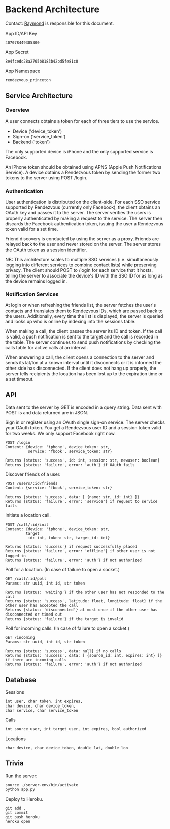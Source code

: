 
Backend Architecture 
====================

Contact: [Raymond](raymondz@princeton.edu) is responsible for this document.

App ID/API Key

    407078449305300
    
App Secret

    8e4fcedc28a2705b8183b42bd5fe81c0

App Namespace

    rendezvous_princeton


Service Architecture
--------------------

### Overview 

A user connects obtains a token for each of three tiers to use the service.

- Device ('device_token')
- Sign-on ('service_token')
- Backend ('token')

The only supported device is iPhone and the only supported service is Facebook.

An iPhone token should be obtained using APNS (Apple Push Notifications Service). A device obtains a Rendezvous token by sending the former two tokens to the server using POST /login.

### Authentication

User authentication is distributed on the client-side. For each SSO service supported by Rendezvous (currently only Facebook), the client obtains an OAuth key and passes it to the server. The server verifies the users is properly authenticated by making a request to the service. The server then discards the Facebook authentication token, issuing the user a Rendezvous token valid for a set time.

Friend discovery is conducted by using the server as a proxy. Friends are relayed back to the user and never stored on the server. The server stores the OAuth token as a session identifier.

NB: This architecture scales to multiple SSO services (i.e. simultaneously logging into different services to combine contact lists) while preserving privacy. The client should POST to /login for each service that it hosts, telling the server to associate the device's ID with the SSO ID for as long as the device remains logged in.

### Notification Services

At login or when refreshing the friends list, the server fetches the user's contacts and translates them to Rendezvous IDs, which are passed back to the users. Additionally, every time the list is displayed, the server is queried and looks up who is online by indexing into the sessions table.

When making a call, the client passes the server its ID and token. If the call is valid, a push notification is sent to the target and the call is recorded in the table. The server continues to send push notifications by checking the calls table for active calls at an interval.

When answering a call, the client opens a connection to the server and sends its lat/lon at a known interval until it disconnects or it is informed the other side has disconnected. If the client does not hang up properly, the server tells recipients the location has been lost up to the expiration time or a set timeout.

API
---

Data sent to the server by GET is encoded in a query string. Data sent with POST is and data returned are in JSON.

Sign in or register using an OAuth single sign-on service. The server checks your OAuth token. You get a Rendezvous user ID and a session token valid for two weeks. We only support Facebook right now.

	POST /login
	Content: {device: 'iphone', device_token: str,
	          service: 'fbook', service_token: str}

	Returns {status: 'success', id: int, session: str, newuser: boolean}
	Returns {status: 'failure', error: 'auth'} if OAuth fails

Discover friends of a user.

	POST /users/:id/friends
	Content: {service: 'fbook', service_token: str}

	Returns {status: 'success', data: [ {name: str, id: int} ]}
	Returns {status: 'failure', error: 'service'} if request to service fails

Initiate a location call.

	POST /call/:id/init
	Content: {device: 'iphone', device_token: str, 
             target	          
	          id: int, token: str, target_id: int}

	Returns {status: 'success'} if request successfully placed
	Returns {status: 'failure', error: 'offline'} if other user is not logged in
	Returns {status: 'failure', error: 'auth'} if not authorized

Poll for a location. (In case of failure to open a socket.)

	GET /call/:id/poll
	Params: str uuid, int id, str token

	Returns {status: 'waiting'} if the other user has not responded to the call
	Returns {status: 'success', latitude: float, longitude: float} if the other user has accepted the call
	Returns {status: 'disconnected'} at most once if the other user has disconnected or timed out
	Returns {status: 'failure'} if the target is invalid

Poll for incoming calls. (In case of failure to open a socket.)

	GET /incoming
	Params: str uuid, int id, str token

	Returns {status: 'success', data: null} if no calls
	Returns {status: 'success', data: [ {source_id: int, expires: int} ]} if there are incoming calls
	Returns {status: 'failure', error: 'auth'} if not authorized

Database
--------

Sessions

    int user, char token, int expires,
    char device, char device_token,
    char service, char service_token

Calls

    int source_user, int target_user, int expires, bool authorized
    
Locations

    char device, char device_token, double lat, double lon

Trivia
------

Run the server:

	source ./server-env/bin/activate
	python app.py


Deploy to Heroku.

	git add .
	git commit
	git push heroku
	heroku open
